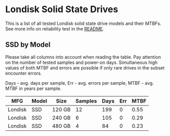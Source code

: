 Londisk Solid State Drives
==========================

This is a list of all tested Londisk solid state drive models and their MTBFs. See
more info on reliability test in the [README](https://github.com/linuxhw/SMART).

SSD by Model
------------

Please take all columns into account when reading the table. Pay attention on the
number of tested samples and power-on days. Simultaneous high values of both MTBF
and errors are possible if only rare drives in the subset encounter errors.

Days - avg. days per sample,
Err  - avg. errors per sample,
MTBF - avg. MTBF in years per sample.

| MFG       | Model              | Size   | Samples | Days  | Err   | MTBF |
|-----------|--------------------|--------|---------|-------|-------|------|
| Londisk   | SSD                | 120 GB | 12      | 199   | 0     | 0.55   |
| Londisk   | SSD                | 240 GB | 6       | 105   | 0     | 0.29   |
| Londisk   | SSD                | 480 GB | 4       | 84    | 0     | 0.23   |

